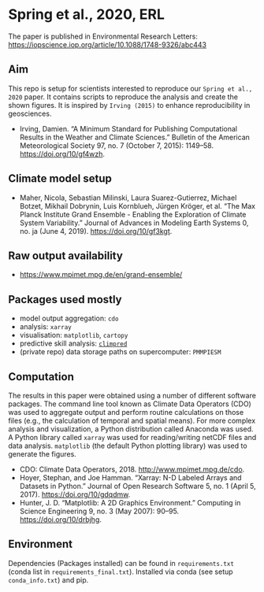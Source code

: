 # Spring et al., 2020, ERL

The paper is published in Environmental Research Letters: https://iopscience.iop.org/article/10.1088/1748-9326/abc443

## Aim

This repo is setup for scientists interested to reproduce our `Spring et al., 2020` paper. It contains scripts to reproduce the analysis and create the shown figures. It is inspired by `Irving (2015)` to enhance reproducibility in geosciences.

-   Irving, Damien. “A Minimum Standard for Publishing Computational Results in the Weather and Climate Sciences.” Bulletin of the American Meteorological Society 97, no. 7 (October 7, 2015): 1149–58. <https://doi.org/10/gf4wzh>.

## Climate model setup

-   Maher, Nicola, Sebastian Milinski, Laura Suarez-Gutierrez, Michael Botzet, Mikhail Dobrynin, Luis Kornblueh, Jürgen Kröger, et al. “The Max Planck Institute Grand Ensemble - Enabling the Exploration of Climate System Variability.” Journal of Advances in Modeling Earth Systems 0, no. ja (June 4, 2019). <https://doi.org/10/gf3kgt>.

## Raw output availability

-   <https://www.mpimet.mpg.de/en/grand-ensemble/>

## Packages used mostly

-   model output aggregation: `cdo`
-   analysis: `xarray`
-   visualisation: `matplotlib`, `cartopy`
-   predictive skill analysis: [`climpred`](https://climpred.readthedocs.io/)
-   (private repo) data storage paths on supercomputer: `PMMPIESM`

## Computation

The results in this paper were obtained using a number of different software packages. The command line tool known as Climate Data Operators (CDO) was used to aggregate output and perform routine calculations on those files (e.g., the calculation of temporal and spatial means). For more complex analysis and visualization, a Python distribution called Anaconda was used. A Python library called `xarray` was used for reading/writing netCDF files and data analysis. `matplotlib` (the default Python plotting library) was used to generate the figures.

-   CDO: Climate Data Operators, 2018. <http://www.mpimet.mpg.de/cdo>.
-   Hoyer, Stephan, and Joe Hamman. “Xarray: N-D Labeled Arrays and Datasets in Python.” Journal of Open Research Software 5, no. 1 (April 5, 2017). <https://doi.org/10/gdqdmw>.
-   Hunter, J. D. “Matplotlib: A 2D Graphics Environment.” Computing in Science Engineering 9, no. 3 (May 2007): 90–95. <https://doi.org/10/drbjhg>.

## Environment

Dependencies (Packages installed) can be found in `requirements.txt` (conda list in `requirements_final.txt`). Installed via conda (see setup `conda_info.txt`) and pip.
